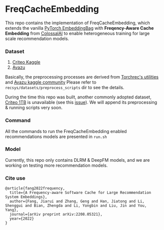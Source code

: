 # FreqCacheEmbedding

This repo contains the implementation of FreqCacheEmbedding, which extends the vanilla
[PyTorch EmbeddingBag](https://pytorch.org/docs/stable/generated/torch.nn.EmbeddingBag.html#torch.nn.EmbeddingBag) 
with **Freqency-Aware Cache Embedding** from [ColossalAI](https://github.com/hpcaitech/ColossalAI) to enable heterogeneous training for large scale recommendation models.

### Dataset  
1. [Criteo Kaggle](https://www.kaggle.com/c/avazu-ctr-prediction/data)
2. [Avazu](https://www.kaggle.com/c/avazu-ctr-prediction/data)

Basically, the preprocessing processes are derived from 
[Torchrec's utilities](https://github.com/pytorch/torchrec/blob/main/torchrec/datasets/scripts/npy_preproc_criteo.py) 
and [Avazu kaggle community](https://www.kaggle.com/code/leejunseok97/deepfm-deepctr-torch)
Please refer to `recsys/datasets/preprocess_scripts` dir to see the details.

During the time this repo was built, another commonly adopted dataset, 
[Criteo 1TB](https://ailab.criteo.com/download-criteo-1tb-click-logs-dataset/) 
is unavailable (see this [issue](https://github.com/pytorch/torchrec/issues/245)).
We will append its preprocessing & running scripts very soon.

### Command  
All the commands to run the FreqCacheEmbedding enabled recommendations models are presented in `run.sh`
 
### Model  
Currently, this repo only contains DLRM & DeepFM models, 
and we are working on testing more recommendation models.

### Cite use
```
@article{fang2022frequency,
  title={A Frequency-aware Software Cache for Large Recommendation System Embeddings},
  author={Fang, Jiarui and Zhang, Geng and Han, Jiatong and Li, Shenggui and Bian, Zhengda and Li, Yongbin and Liu, Jin and You, Yang},
  journal={arXiv preprint arXiv:2208.05321},
  year={2022}
}
```
